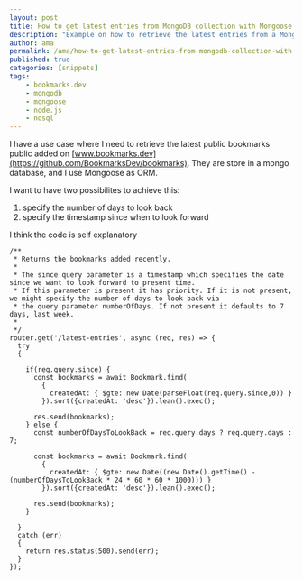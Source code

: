 ```yaml
---
layout: post
title: How to get latest entries from MongoDB collection with Mongoose
description: "Example on how to retrieve the latest entries from a MongoDB collection. Two possibilities are presented."
author: ama
permalink: /ama/how-to-get-latest-entries-from-mongodb-collection-with-mongoose
published: true
categories: [snippets]
tags:
    - bookmarks.dev
    - mongodb
    - mongoose
    - node.js
    - nosql
---
```


I have a use case where I need to retrieve the latest public bookmarks public added on [www.bookmarks.dev](https://github.com/BookmarksDev/bookmarks).
They are store in a mongo database, and I use Mongoose as ORM.

I want to have two possibilites to achieve this:

1. specify the number of days to look back
2. specify the timestamp since when to look forward

I think the code is self explanatory
```
/**
 * Returns the bookmarks added recently.
 *
 * The since query parameter is a timestamp which specifies the date since we want to look forward to present time.
 * If this parameter is present it has priority. If it is not present, we might specify the number of days to look back via
 * the query parameter numberOfDays. If not present it defaults to 7 days, last week.
 *
 */
router.get('/latest-entries', async (req, res) => {
  try
  {

    if(req.query.since) {
      const bookmarks = await Bookmark.find(
        {
          createdAt: { $gte: new Date(parseFloat(req.query.since,0)) }
        }).sort({createdAt: 'desc'}).lean().exec();

      res.send(bookmarks);
    } else {
      const numberOfDaysToLookBack = req.query.days ? req.query.days : 7;

      const bookmarks = await Bookmark.find(
        {
          createdAt: { $gte: new Date((new Date().getTime() - (numberOfDaysToLookBack * 24 * 60 * 60 * 1000))) }
        }).sort({createdAt: 'desc'}).lean().exec();

      res.send(bookmarks);
    }

  }
  catch (err)
  {
    return res.status(500).send(err);
  }
});
```



